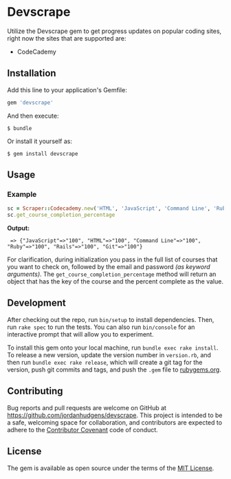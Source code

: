 # Devscrape

Utilize the Devscrape gem to get progress updates on popular coding sites, right now the sites that are supported are:

- CodeCademy


## Installation

Add this line to your application's Gemfile:

```ruby
gem 'devscrape'
```

And then execute:

    $ bundle

Or install it yourself as:

    $ gem install devscrape


## Usage

### Example

```ruby
sc = Scraper::Codecademy.new('HTML', 'JavaScript', 'Command Line', 'Ruby', 'Rails', 'Git', email: 'email@example.com', password: 'password')
sc.get_course_completion_percentage
```

**Output:**

```
 => {"JavaScript"=>"100", "HTML"=>"100", "Command Line"=>"100", "Ruby"=>"100", "Rails"=>"100", "Git"=>"100"}
```

For clarification, during initialization you pass in the full list of courses that you want to check on, followed by the email and password *(as keyword arguments)*. The `get_course_completion_percentage` method will return an object that has the key of the course and the percent complete as the value.


## Development

After checking out the repo, run `bin/setup` to install dependencies. Then, run `rake spec` to run the tests. You can also run `bin/console` for an interactive prompt that will allow you to experiment.

To install this gem onto your local machine, run `bundle exec rake install`. To release a new version, update the version number in `version.rb`, and then run `bundle exec rake release`, which will create a git tag for the version, push git commits and tags, and push the `.gem` file to [rubygems.org](https://rubygems.org).

## Contributing

Bug reports and pull requests are welcome on GitHub at https://github.com/jordanhudgens/devscrape. This project is intended to be a safe, welcoming space for collaboration, and contributors are expected to adhere to the [Contributor Covenant](http://contributor-covenant.org) code of conduct.


## License

The gem is available as open source under the terms of the [MIT License](http://opensource.org/licenses/MIT).


